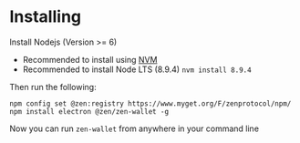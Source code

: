 # Installing

Install Nodejs (Version >= 6)
 - Recommended to install using [NVM](https://github.com/creationix/nvm#installation)
 - Recommended to install Node LTS (8.9.4) `nvm install 8.9.4`

Then run the following:
```
npm config set @zen:registry https://www.myget.org/F/zenprotocol/npm/
npm install electron @zen/zen-wallet -g
```

Now you can run `zen-wallet` from anywhere in your command line
